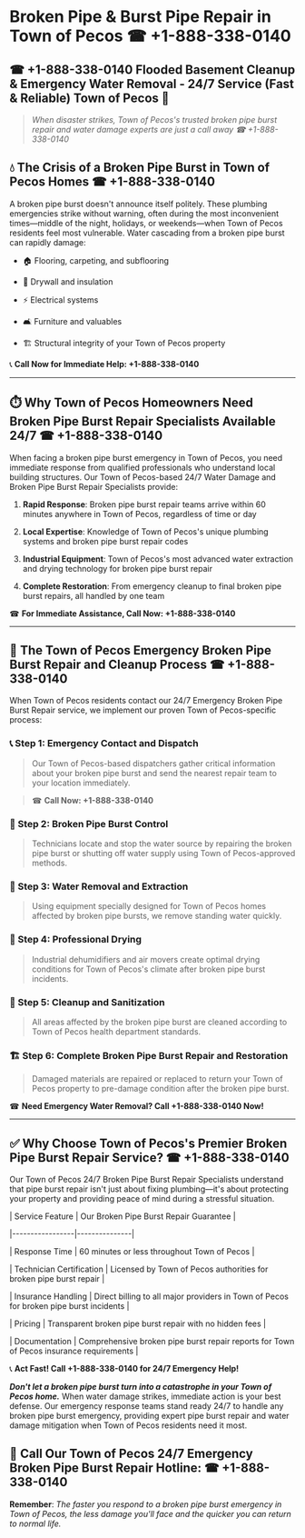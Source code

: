 # Broken Pipe & Burst Pipe Repair in Town of Pecos ☎ +1-888-338-0140  
## ☎ +1-888-338-0140 Flooded Basement Cleanup & Emergency Water Removal - 24/7 Service (Fast & Reliable) Town of Pecos 🚨  

> *When disaster strikes, Town of Pecos's trusted broken pipe burst repair and water damage experts are just a call away ☎ +1-888-338-0140*  

## 💧 The Crisis of a Broken Pipe Burst in Town of Pecos Homes ☎ +1-888-338-0140  

A broken pipe burst doesn't announce itself politely. These plumbing emergencies strike without warning, often during the most inconvenient times—middle of the night, holidays, or weekends—when Town of Pecos residents feel most vulnerable. Water cascading from a broken pipe burst can rapidly damage:  

* 🏠 Flooring, carpeting, and subflooring  
* 🧱 Drywall and insulation  
* ⚡ Electrical systems  
* 🛋️ Furniture and valuables  
* 🏗️ Structural integrity of your Town of Pecos property  

📞 **Call Now for Immediate Help: +1-888-338-0140**  

---  

## ⏱️ Why Town of Pecos Homeowners Need Broken Pipe Burst Repair Specialists Available 24/7 ☎ +1-888-338-0140  

When facing a broken pipe burst emergency in Town of Pecos, you need immediate response from qualified professionals who understand local building structures. Our Town of Pecos-based 24/7 Water Damage and Broken Pipe Burst Repair Specialists provide:  

1. **Rapid Response**: Broken pipe burst repair teams arrive within 60 minutes anywhere in Town of Pecos, regardless of time or day  
2. **Local Expertise**: Knowledge of Town of Pecos's unique plumbing systems and broken pipe burst repair codes  
3. **Industrial Equipment**: Town of Pecos's most advanced water extraction and drying technology for broken pipe burst repair  
4. **Complete Restoration**: From emergency cleanup to final broken pipe burst repairs, all handled by one team  

☎ **For Immediate Assistance, Call Now: +1-888-338-0140**  

---  

## 🔧 The Town of Pecos Emergency Broken Pipe Burst Repair and Cleanup Process ☎ +1-888-338-0140  

When Town of Pecos residents contact our 24/7 Emergency Broken Pipe Burst Repair service, we implement our proven Town of Pecos-specific process:  

### 📞 Step 1: Emergency Contact and Dispatch  
> Our Town of Pecos-based dispatchers gather critical information about your broken pipe burst and send the nearest repair team to your location immediately.  
> ☎ **Call Now: +1-888-338-0140**  

### 🚿 Step 2: Broken Pipe Burst Control  
> Technicians locate and stop the water source by repairing the broken pipe burst or shutting off water supply using Town of Pecos-approved methods.  

### 🌊 Step 3: Water Removal and Extraction  
> Using equipment specially designed for Town of Pecos homes affected by broken pipe bursts, we remove standing water quickly.  

### 💨 Step 4: Professional Drying  
> Industrial dehumidifiers and air movers create optimal drying conditions for Town of Pecos's climate after broken pipe burst incidents.  

### 🧼 Step 5: Cleanup and Sanitization  
> All areas affected by the broken pipe burst are cleaned according to Town of Pecos health department standards.  

### 🏗️ Step 6: Complete Broken Pipe Burst Repair and Restoration  
> Damaged materials are repaired or replaced to return your Town of Pecos property to pre-damage condition after the broken pipe burst.  

☎ **Need Emergency Water Removal? Call +1-888-338-0140 Now!**  

---  

## ✅ Why Choose Town of Pecos's Premier Broken Pipe Burst Repair Service? ☎ +1-888-338-0140  

Our Town of Pecos 24/7 Broken Pipe Burst Repair Specialists understand that pipe burst repair isn't just about fixing plumbing—it's about protecting your property and providing peace of mind during a stressful situation.  

| Service Feature | Our Broken Pipe Burst Repair Guarantee |  
|-----------------|---------------|  
| Response Time | 60 minutes or less throughout Town of Pecos |  
| Technician Certification | Licensed by Town of Pecos authorities for broken pipe burst repair |  
| Insurance Handling | Direct billing to all major providers in Town of Pecos for broken pipe burst incidents |  
| Pricing | Transparent broken pipe burst repair with no hidden fees |  
| Documentation | Comprehensive broken pipe burst repair reports for Town of Pecos insurance requirements |  

📞 **Act Fast! Call +1-888-338-0140 for 24/7 Emergency Help!**  

***Don't let a broken pipe burst turn into a catastrophe in your Town of Pecos home.*** When water damage strikes, immediate action is your best defense. Our emergency response teams stand ready 24/7 to handle any broken pipe burst emergency, providing expert pipe burst repair and water damage mitigation when Town of Pecos residents need it most.  

## 📱 Call Our Town of Pecos 24/7 Emergency Broken Pipe Burst Repair Hotline: ☎ +1-888-338-0140  

**Remember**: *The faster you respond to a broken pipe burst emergency in Town of Pecos, the less damage you'll face and the quicker you can return to normal life.*